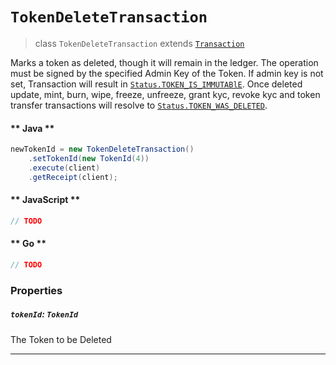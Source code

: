# `TokenDeleteTransaction`

> class `TokenDeleteTransaction` extends [`Transaction`](reference/Transaction.md)

Marks a token as deleted, though it will remain in the ledger.
The operation must be signed by the specified Admin Key of the Token. If admin key is not set, Transaction will result
in
[`Status.TOKEN_IS_IMMUTABlE`](reference/Status.md#TOKEN_IS_IMMUTABlE).
Once deleted update, mint, burn, wipe, freeze, unfreeze, grant kyc, revoke kyc and token transfer transactions will resolve to
[`Status.TOKEN_WAS_DELETED`](reference/Status.md#TOKEN_WAS_DELETED).

<!-- tabs:start -->

#### ** Java **

```java
newTokenId = new TokenDeleteTransaction()
    .setTokenId(new TokenId(4))
    .execute(client)
    .getReceipt(client);
```

#### ** JavaScript **

```js
// TODO
```

#### ** Go **

```go
// TODO
```

<!-- tabs:end -->

### Properties

##### `tokenId`: `TokenId`

The Token to be Deleted

---
